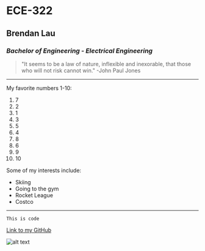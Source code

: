 # **ECE-322**
## Brendan Lau
### *Bachelor of Engineering - Electrical Engineering*

>"It seems to be a law of nature, inflexible and inexorable, that those who will not risk cannot win." -John Paul Jones

---

My favorite numbers 1-10:
1. 7
2. 2
3. 1
4. 3
5. 5
6. 4
7. 8
8. 6
9. 9
10. 10

Some of my interests include: 
- Skiing
- Going to the gym
- Rocket League
- Costco

---

`This is code`

[Link to my GitHub](https://github.com/BrendanPlau)

![alt text](image.jpg)
